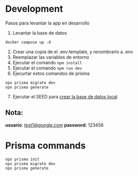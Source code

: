 # Development
Pasos para levantar la app en desarrollo

1. Levantar la base de datos
```
docker compose up -d
```

2. Crear una copia de el .env.template, y renombrarlo a .env
3. Reemplazar las variables de entorno
4. Ejecutar el comando ```npm install```
5. Ejecutar el comando ```npm run dev```
6. Ejecurtar estos comandos de prisma
```
npx prisma migrate dev
npx prisma generate
```
7. Ejecutar el SEED para [crear la base de datos local](localhost:3000/api/seed)

## Nota: 
__usuario__: test1@google.com
__password__: 123456

# Prisma commands
```
npx prisma init
npx prisma migrate dev
npx prisma generate
```